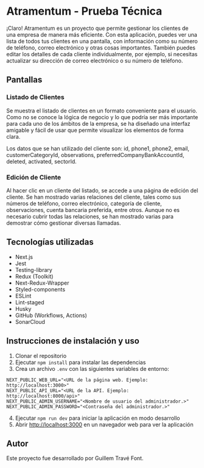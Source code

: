 # Atramentum - Prueba Técnica

¡Claro! Atramentum es un proyecto que permite gestionar los clientes de una empresa de manera más eficiente. Con esta aplicación, puedes ver una lista de todos tus clientes en una pantalla, con información como su número de teléfono, correo electrónico y otras cosas importantes. También puedes editar los detalles de cada cliente individualmente, por ejemplo, si necesitas actualizar su dirección de correo electrónico o su número de teléfono.

## Pantallas

### Listado de Clientes

Se muestra el listado de clientes en un formato conveniente para el usuario. Como no se conoce la lógica de negocio y lo que podría ser más importante para cada uno de los ámbitos de la empresa, se ha diseñado una interfaz amigable y fácil de usar que permite visualizar los elementos de forma clara.

Los datos que se han utilizado del cliente son: id, phone1, phone2, email, customerCategoryId, observations, preferredCompanyBankAccountId, deleted, activated, sectorId.

### Edición de Cliente

Al hacer clic en un cliente del listado, se accede a una página de edición del cliente. Se han mostrado varias relaciones del cliente, tales como sus números de teléfono, correo electrónico, categoría de cliente, observaciones, cuenta bancaria preferida, entre otros. Aunque no es necesario cubrir todas las relaciones, se han mostrado varias para demostrar cómo gestionar diversas llamadas.

## Tecnologías utilizadas

- Next.js
- Jest
- Testing-library
- Redux (Toolkit)
- Next-Redux-Wrapper
- Styled-components
- ESLint
- Lint-staged
- Husky
- GitHub (Workflows, Actions)
- SonarCloud

## Instrucciones de instalación y uso

1. Clonar el repositorio
2. Ejecutar `npm install` para instalar las dependencias
3. Crea un archivo `.env` con las siguientes variables de entorno:

```env
NEXT_PUBLIC_WEB_URL="<URL de la página web. Ejemplo: http://localhost:3000>"
NEXT_PUBLIC_API_URL="<URL de la API. Ejemplo: http://localhost:8000/api>"
NEXT_PUBLIC_ADMIN_USERNAME="<Nombre de usuario del administrador.>"
NEXT_PUBLIC_ADMIN_PASSWORD="<Contraseña del administrador.>"
```

4. Ejecutar `npm run dev` para iniciar la aplicación en modo desarrollo
5. Abrir [http://localhost:3000](http://localhost:3000) en un navegador web para ver la aplicación

## Autor

Este proyecto fue desarrollado por Guillem Travé Font.
